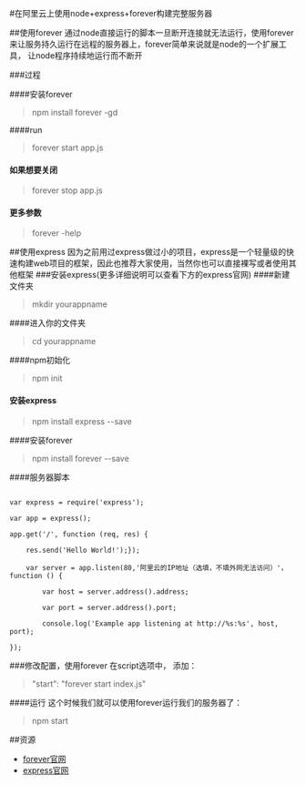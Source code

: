 #在阿里云上使用node+express+forever构建完整服务器 

##使用forever
通过node直接运行的脚本一旦断开连接就无法运行，使用forever来让服务持久运行在远程的服务器上，forever简单来说就是node的一个扩展工具， 让node程序持续地运行而不断开

###过程

####安装forever
>npm install forever -gd

####run
>forever start app.js

#### 如果想要关闭
>forever stop app.js

#### 更多参数
>forever -help

##使用express
因为之前用过express做过小的项目，express是一个轻量级的快速构建web项目的框架，因此也推荐大家使用，当然你也可以直接裸写或者使用其他框架
###安装express(更多详细说明可以查看下方的express官网)
####新建文件夹
>mkdir yourappname

####进入你的文件夹
>cd yourappname

####npm初始化
>npm init

#### 安装express
>npm install express --save

####安装forever
>npm install forever --save

####服务器脚本
<pre><code>
var express = require('express');

var app = express();

app.get('/', function (req, res) {

    res.send('Hello World!');});

    var server = app.listen(80,'阿里云的IP地址（选填，不填外网无法访问）'， function () { 

        var host = server.address().address; 

        var port = server.address().port; 

        console.log('Example app listening at http://%s:%s', host, port);

});
</code></pre>

###修改配置，使用forever
在script选项中，
添加：
>"start": "forever start index.js"

####运行
这个时候我们就可以使用forever运行我们的服务器了：
> npm start


##资源
* [forever官网](https://github.com/foreverjs/forever)
* [express官网](http://www.expressjs.com.cn/starter/installing.html)